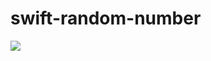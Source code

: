 # swift-random-number
<img src="http://f.st-hatena.com/images/fotolife/t/tyoshikawa1106/20151029/20151029132631.png" />
